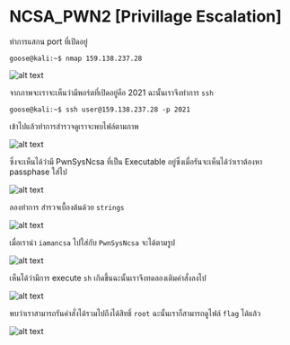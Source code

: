 # NCSA_PWN2 [Privillage Escalation]

ทำการแสกน port ที่เปิดอยู่

```console
goose@kali:~$ nmap 159.138.237.28
```

![alt text](https://cdn.discordapp.com/attachments/698793956472913941/901505458379034684/unknown.png)

จากภาพจะเราจะเห็นว่ามีพอร์ตที่เปิดอยู่คือ 2021 ฉะนั้นเราจึงทำการ `ssh` 

```console
goose@kali:~$ ssh user@159.138.237.28 -p 2021
```

เข้าไปแล้วทำการสำรวจดูเราจะพบไฟล์ตามภาพ

![alt text](https://cdn.discordapp.com/attachments/698793956472913941/901505800676204564/unknown.png)

ซึ่งจะเห็นได้ว่ามี PwnSysNcsa ที่เป็น Executable อยู่ซึ่งเมื่อรันจะเห็นได้ว่าเราต้องหา passphase ใส่ไป

![alt text](https://cdn.discordapp.com/attachments/698793956472913941/901506621962866728/unknown.png)

ลองทำการ สำรวจเบื้องต้นด้วย `strings`

![alt text](https://cdn.discordapp.com/attachments/698793956472913941/901506277807652915/unknown.png)

เมื่อเรานำ `iamancsa` ไปใส่กับ `PwnSysNcsa` จะได้ตามรูป

![alt text](https://cdn.discordapp.com/attachments/698793956472913941/901507090940559520/unknown.png)

เห็นได้ว่ามีการ execute `sh` เกิดขึ้นฉะนั้นเราจึงทดลองเติมคำสั่งลงไป

![alt text](https://cdn.discordapp.com/attachments/698793956472913941/901507746107637830/unknown.png)

พบว่าเราสามารถรันคำสั่งได้รวมไปถึงได้สิทธิ์ `root`
ฉะนั้นเราก็สามารถดูไฟล์ `flag` ได้แล้ว

![alt text](https://cdn.discordapp.com/attachments/698793956472913941/901508685027762226/unknown.png)
